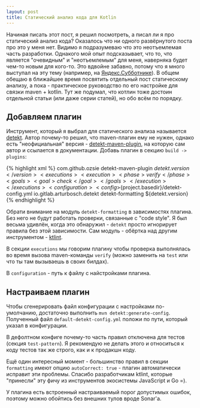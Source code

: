 ```yaml
---
layout: post
title: Статический анализ кода для Kotlin
---
```


Начиная писать этот пост, я решил посмотреть, а писал ли я про статический анализ кода? Оказалось что ни одного
развёрнутого поста про это у меня нет. Видимо я подразумеваю что это неотъемлемая часть разработки.
Однакого мой опыт подсказывает, что то, что является "очевидным" и "неотъемлемым" для меня, наверняка будет чем-то новым
для кого-то. Это вдвойне забавно, потому что я много выступал на эту тему 
(например, на [Яндекс.Субботнике](https://events.yandex.ru/lib/talks/436/)). В общем обещаю в ближайшее время посвятить
отдельный пост статическому анализу, а пока - практическое руководство по его настройке для связки maven + kotlin.
Тут же подумал, что котлин тоже достоин отдельной статьи (или даже серии статей), но обо всём по порядку.

Добавляем плагин
----------------

Инструмент, который я выбрал для статического анализа называется [detekt](https://arturbosch.github.io/detekt/).
Автор почему-то решил, что maven-плагин ему не нужен, однако есть "неофициальная" версия - 
[detekt-maven-plugin](https://github.com/Ozsie/detekt-maven-plugin),
на которую сам автор и ссылается в документации. Добавь плагин в секцию `build -> plugins`:

{% highlight xml %}
    <plugin>
        <groupId>com.github.ozsie</groupId>
        <artifactId>detekt-maven-plugin</artifactId>
        <version>${detekt.version}</version>
        <executions>
            <execution>
                <phase>verify</phase>
                <goals>
                    <goal>check</goal>
                </goals>
            </execution>
        </executions>
        <configuration>
            <config>${project.basedir}/detekt-config.yml</config>
        </configuration>
        <dependencies>
            <dependency>
                <groupId>io.gitlab.arturbosch.detekt</groupId>
                <artifactId>detekt-formatting</artifactId>
                <version>${detekt.version}</version>
            </dependency>
        </dependencies>
    </plugin>
{% endhighlight %}

Обрати внимание на модуль `detekt-formatting` в зависимостях плагина. Без него не будут работать проверки, связанные 
с "code style". Я был весьма удивлён, когда это обнаружил - `detekt` просто игнорирует правила без этой
зависимости. Сам модуль - обёртка над другим инструментом - [ktlint](https://ktlint.github.io).

В секции `executions` мы говорим плагину чтобы проверка выполнялась во время вызова maven-команды `verify` (можно
заменить на `test` или что ты там вызываешь в своих билдах).

В `configuration` - путь к файлу с найстройками плагина.

Настраиваем плагин
------------------

Чтобы сгенерировать файл конфигурации с настройками по-умолчанию, достаточно выполнить `mvn detekt:generate-config`.
Полученный файл `default-detekt-config.yml` положи по пути, который указал в конфигурации. 

В дефолтном конфиге почему-то часть правил отключена для тестов (секция `test-pattern`). Я рекомендую не делать этого и 
относиться к коду тестов так же строго, как и к продакшн коду. 

Ещё один интересный момент - большинство правил в секции `formatting` имеют опцию `autoCorrect: true` - 
плагин автоматически исправит эти проблемы. Спасибо разработчикам ktlint, которые "принесли" эту фичу из
инструментов экосистемы JavaScript и Go =). 

У плагина есть встроенный настраиваемый порог допустимых ошибок, поэтому можно обойтись без внешних тулов вроде Sonar'a.